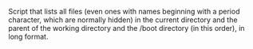 Script that lists all files (even ones with names beginning with a period character, which are normally hidden) in the current directory and the parent of the working directory and the /boot directory (in this order), in long format.
